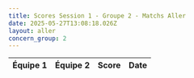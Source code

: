 ```yaml
---
title: Scores Session 1 - Groupe 2 - Matchs Aller
date: 2025-05-27T13:08:18.026Z
layout: aller
concern_group: 2
---
```




| Équipe 1 | Équipe 2 | Score | Date |
|----------|----------|-------|------|

